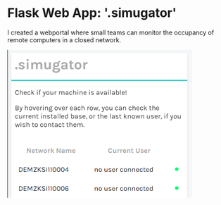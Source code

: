 # Flask Web App: '.simugator'
I created a webportal where small teams can monitor the occupancy of remote computers in a closed network.

![Showcase Image](static/img/showcase.png)

